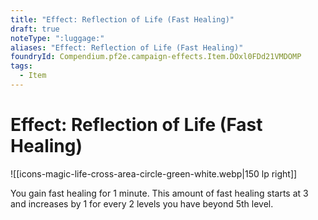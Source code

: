 ```yaml
---
title: "Effect: Reflection of Life (Fast Healing)"
draft: true
noteType: ":luggage:"
aliases: "Effect: Reflection of Life (Fast Healing)"
foundryId: Compendium.pf2e.campaign-effects.Item.DOxl0FDd21VMDOMP
tags:
  - Item
---
```


# Effect: Reflection of Life (Fast Healing)
![[icons-magic-life-cross-area-circle-green-white.webp|150 lp right]]

You gain fast healing for 1 minute. This amount of fast healing starts at 3 and increases by 1 for every 2 levels you have beyond 5th level.

